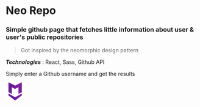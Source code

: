 # Neo Repo

### Simple github page that fetches little information about user & user's public repositories

> Got inspired by the neomorphic design pattern

**_Technologies_** : React, Sass, Github API

Simply enter a Github username and get the results

![alt text](https://github.com/adam-p/markdown-here/raw/master/src/common/images/icon48.png 'Logo Title Text 1')
